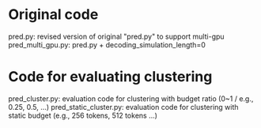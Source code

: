 # Original code 
pred.py: revised version of original "pred.py" to support multi-gpu
pred\_multi\_gpu.py: pred.py + decoding\_simulation\_length=0

# Code for evaluating clustering
pred\_cluster.py: evaluation code for clustering with budget ratio (0~1 / e.g., 0.25, 0.5, ...)
pred\_static\_cluster.py: evaluation code for clustering with static budget (e.g., 256 tokens, 512 tokens ...)
